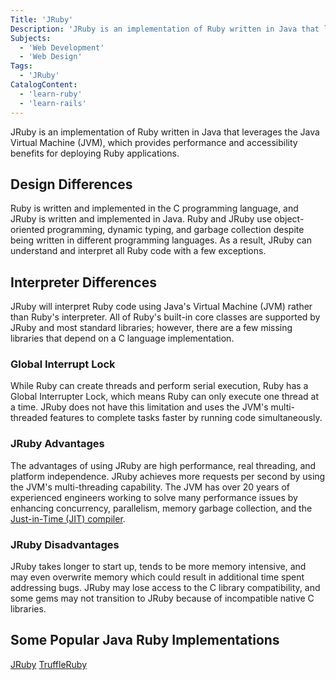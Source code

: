 ```yaml
---
Title: 'JRuby'
Description: 'JRuby is an implementation of Ruby written in Java that leverages the Java Virtual Machine (JVM).'
Subjects:
  - 'Web Development'
  - 'Web Design'
Tags:
  - 'JRuby'
CatalogContent:
  - 'learn-ruby'
  - 'learn-rails'
---
```


JRuby is an implementation of Ruby written in Java that leverages the Java Virtual Machine (JVM), which provides performance and accessibility benefits for deploying Ruby applications.

## Design Differences

Ruby is written and implemented in the C programming language, and JRuby is written and implemented in Java. Ruby and JRuby use object-oriented programming, dynamic typing, and garbage collection despite being written in different programming languages. As a result, JRuby can understand and interpret all Ruby code with a few exceptions. 

## Interpreter Differences

JRuby will interpret Ruby code using Java's Virtual Machine (JVM) rather than Ruby's interpreter. All of Ruby's built-in core classes are supported by JRuby and most standard libraries; however, there are a few missing libraries that depend on a C language implementation. 

### Global Interrupt Lock

While Ruby can create threads and perform serial execution, Ruby has a Global Interrupter Lock, which means Ruby can only execute one thread at a time. JRuby does not have this limitation and uses the JVM's multi-threaded features to complete tasks faster by running code simultaneously.

### JRuby Advantages

The advantages of using JRuby are high performance, real threading, and platform independence. JRuby achieves more requests per second by using the JVM's multi-threading capability. The JVM has over 20 years of experienced engineers working to solve many performance issues by enhancing concurrency, parallelism, memory garbage collection, and the [Just-in-Time (JIT) compiler](https://www.codecademy.com/resources/docs/general/jit-compilation). 

### JRuby Disadvantages

JRuby takes longer to start up, tends to be more memory intensive, and may even overwrite memory which could result in additional time spent addressing bugs. JRuby may lose access to the C library compatibility, and some gems may not transition to JRuby because of incompatible native C libraries. 


## Some Popular Java Ruby Implementations

[JRuby](https://www.jruby.org/)
[TruffleRuby](https://www.graalvm.org/ruby/)